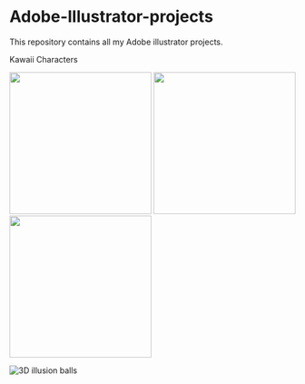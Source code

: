# Adobe-Illustrator-projects
This repository contains all my Adobe illustrator projects.

Kawaii Characters

<img src="https://user-images.githubusercontent.com/56188746/137349926-22c4d14c-d374-4514-b406-4b2ddaf22d8a.png" width="250" height="250">   <img src="https://user-images.githubusercontent.com/56188746/136991524-1f023f04-4460-448f-99b4-e682fc8d63bd.png" width="250" height="250">
<img src="https://user-images.githubusercontent.com/56188746/137349376-1ddfb390-9548-4f19-9e5d-a1a4c2167779.png" width="250" height="250">



![3D illusion balls](https://user-images.githubusercontent.com/56188746/140875666-46e40728-e15a-4d63-8797-a5d2004dd03e.png)




